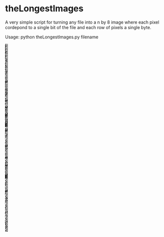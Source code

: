 # theLongestImages
A very simple script for turning any file into a n by 8 image where each pixel cordepond to a single bit of the file and each row of pixels a single byte.

Usage: python theLongestImages.py filename

![alt text](https://raw.githubusercontent.com/CellEight/theLongestImages/master/LongestImage.png)
